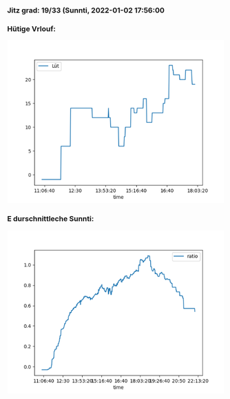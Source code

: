 ### Jitz grad: 19/33 (Sunnti, 2022-01-02 17:56:00

### Hütige Vrlouf:
![Graph](Today.png)

### E durschnittleche Sunnti:
![Graph](Sunnti.png)